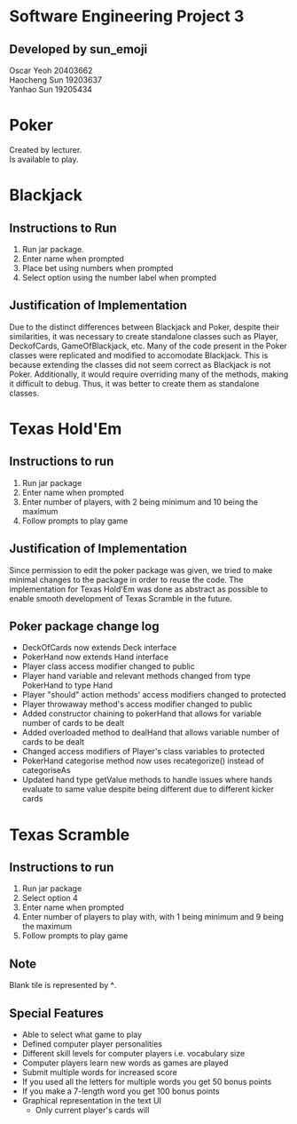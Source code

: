 # Software Engineering Project 3
## Developed by sun_emoji
Oscar Yeoh 20403662  
Haocheng Sun 19203637  
Yanhao Sun 19205434

# Poker
Created by lecturer.  
Is available to play.

# Blackjack
## Instructions to Run
1. Run jar package.
2. Enter name when prompted
3. Place bet using numbers when prompted
4. Select option using the number label when prompted

## Justification of Implementation
Due to the distinct differences between Blackjack and Poker, despite their similarities, it was necessary to create standalone classes such as Player, DeckofCards, GameOfBlackjack, etc. Many of the code present in the Poker classes were replicated and modified to accomodate Blackjack. This is because extending the classes did not seem correct as Blackjack is not Poker. Additionally, it would require overriding many of the methods, making it difficult to debug. Thus, it was better to create them as standalone classes.

# Texas Hold'Em
## Instructions to run
1. Run jar package
2. Enter name when prompted
3. Enter number of players, with 2 being minimum and 10 being the maximum
4. Follow prompts to play game

## Justification of Implementation
Since permission to edit the poker package was given, we tried to make minimal changes to the package in order to reuse the code. The implementation for Texas Hold'Em was done as abstract as possible to enable smooth development of Texas Scramble in the future.

## Poker package change log
- DeckOfCards now extends Deck interface
- PokerHand now extends Hand interface
- Player class access modifier changed to public
- Player hand variable and relevant methods changed from type PokerHand to type Hand
- Player "should" action methods' access modifiers changed to protected
- Player throwaway method's access modifier changed to public
- Added constructor chaining to pokerHand that allows for variable number of cards to be dealt
- Added overloaded method to dealHand that allows variable number of cards to be dealt
- Changed access modifiers of Player's class variables to protected
- PokerHand categorise method now uses recategorize() instead of categoriseAs
- Updated hand type getValue methods to handle issues where hands evaluate to same value despite being different due to different kicker cards

# Texas Scramble
## Instructions to run
1. Run jar package
2. Select option 4
3. Enter name when prompted
4. Enter number of players to play with, with 1 being minimum and 9 being the maximum
5. Follow prompts to play game

## Note
Blank tile is represented by **^**.

## Special Features
- Able to select what game to play
- Defined computer player personalities
- Different skill levels for computer players i.e. vocabulary size
- Computer players learn new words as games are played
- Submit multiple words for increased score
- If you used all the letters for multiple words you get 50 bonus points
- If you make a 7-length word you get 100 bonus points
- Graphical representation in the text UI
  - Only current player's cards will 